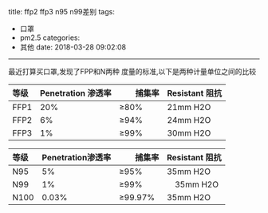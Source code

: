 title: ffp2 ffp3 n95 n99差别
tags:
  - 口罩
  - pm2.5
categories:
  - 其他
date: 2018-03-28 09:02:08
---
最近打算买口罩,发现了FPP和N两种 度量的标准,以下是两种计量单位之间的比较


|等级 | Penetration 渗透率 | 　　捕集率 | Resistant 阻抗 |
| :--- | :--- | :--- | :--- |
| FFP1 | 20% | ≥80% | 21mm H2O |
| FFP2 | 6% | ≥94% | 24mm H2O |
| FFP3 | 1% | ≥99% | 30mm H2O |



| 等级 | Penetration渗透率 | 　　捕集率 | Resistant 阻抗 |
| :--- | :--- | :--- | :--- |
| N95 | 5% | ≥95% | 35mm H2O |
| N99 | 1% | ≥99% | 　35mm H2O |
| N100 | 0.03% | ≥99.97% | 35mm H2O |